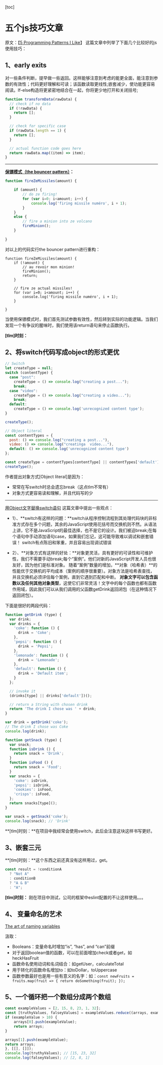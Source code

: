[toc]

# 五个js技巧文章
原文：【[5 Programming Patterns I Like](https://www.johnstewart.dev/five-programming-patterns-i-like/)】
这篇文章中列举了下面几个比较好的js使用技巧：
## 1、early exits

对一些条件判断，提早做一些返回。这样能够注意到考虑的能更全面，能注意到参数的有效性；代码更好理解和可读；该函数读取更线性;嵌套减少，使功能更容易阅读。If-else构造将更紧密地结合在一起，你将更少地打开和关闭括号;

```js
function transformData(rawData) {
  // check if no data
  if (!rawData) {
    return [];
  }

  // check for specific case
  if (rawData.length == 1) {
    return [];
  }

  // actual function code goes here
  return rawData.map((item) => item);
}
```
***

**[保镖模式（the bouncer pattern）](http://rikschennink.nl/thoughts/the-bouncer-pattern/)：**

```js
function fireZeMissiles(amount) {

    if (amount) {
        // do ze firing!
        for (var i=0; i<amount; i++) {
            console.log('firing missile numéro', i + 1);
        }
    }
    else {
        // fire a minion into ze volcano
        fireMinion();
    }
    
}
```
对以上的代码实行the bouncer pattern进行重构：

```
function fireZeMissiles(amount) {
    if (!amount) {
        // au revoir mon minion!
        fireMinion();
        return;
    }
    
    // fire ze actual missiles!
    for (var i=0; i<amount; i++) {
        console.log('firing missile numéro', i + 1);
    }
    
}
```
当使用保镖模式时，我们首先测试参数有效性，然后转到实际的功能逻辑。当我们发现一个有争议的腥味时，我们使用该return语句来停止函数执行。

**[tlm]时刻：**
## 2、将switch代码写成object的形式更优

```js
// Switch
let createType = null;
switch (contentType) {
  case "post":
    createType = () => console.log("creating a post...");
    break;
  case "video":
    createType = () => console.log("creating a video...");
    break;
  default:
    createType = () => console.log('unrecognized content type');
}

createType();

// Object literal
const contentTypes = {
  post: () => console.log("creating a post..."),
  video: () => console.log("creatinga  video..."),
  default: () => console.log('unrecognized content type')
};

const createType = contentTypes[contentType] || contentTypes['default'];
createType();
```

作者提出对象方式[Object literal]是因为：
 * 常常在写switch时总会遗忘break（这点tlm不常有）
 * 对象方式更容易读和理解，并且代码写的少

***
[用Object文字替换switch语句](https://ultimatecourses.com/blog/deprecating-the-switch-statement-for-object-literals)
这篇文章中提出一些观点：

* 1）、**switch有这样的问题：**switch从程序控制流程到其处理代码块的非标准方式存在多个问题，其余的JavaScript使用花括号而交换机则不然。从语法上讲，它不是JavaScript的最佳选择，也不是它的设计。我们被迫break;在每个语句中手动添加语句case，如果我们忘记，这可能导致难以调试和嵌套错误！
switch有点陈旧和笨重，并且容易出现调试错误

* 2）、**对象方式有这样的好处：**对象更灵活，具有更好的可读性和可维护性，我们不需要手动break;每个“案例”。他们对新的JavaScript开发人员也很友好，因为他们是标准对象。
随着“案例”数量的增加，**对象（哈希表）**的性能优于交换机的平均成本（案例的顺序很重要）。对象方法是哈希表查找，并且交换机必须评估每个案例，直到它遇到匹配和中断。
**对象文字可以包含函数以及任何其他对象类型**，这使它们非常灵活！文字中的每个函数也都有函数作用域，因此我们可以从我们调用的父函数getDrink返回闭包（在这种情况下返回闭包）。

下面是很好的两段代码：

```js
function getDrink (type) {
  var drink;
  var drinks = {
    'coke': function () {
      drink = 'Coke';
    },
    'pepsi': function () {
      drink = 'Pepsi';
    },
    'lemonade': function () {
      drink = 'Lemonade';
    },
    'default': function () {
      drink = 'Default item';
    }
  };

  // invoke it
  (drinks[type] || drinks['default'])();

  // return a String with chosen drink
  return 'The drink I chose was ' + drink;
}

var drink = getDrink('coke');
// The drink I chose was Coke
console.log(drink);
```

```js
function getSnack (type) {
  var snack;
  function isDrink () {
    return snack = 'Drink';
  }
  function isFood () {
    return snack = 'Food';
  }
  var snacks = {
    'coke': isDrink,
    'pepsi': isDrink,
    'cookies': isFood,
    'crisps': isFood,
  };
  return snacks[type]();
}

var snack = getSnack('coke');
console.log(snack); // 'Drink'
```

**[tlm]时刻：**在项目中我经常会使用switch，此后会注意这块这样书写更好。

## 3、嵌套三元
**[tlm]时刻：**这个东西之前还真没有这样用过，get。

```js
const result = !conditionA
  ? "Not A"
  : conditionB
  ? "A & B"
  : "A";
```
**[tlm]时刻：** 刚在项目中测试，公司的框架中eslint配置的不让这样使用。。。
## 4、 变量命名的艺术
[The art of naming variables](https://hackernoon.com/the-art-of-naming-variables-52f44de00aad)

汲取：

* Booleans：变量命名时增加“is”, “has”, and “can”前缀
* 对于返回boolean值的函数，可以在前面增加check或者get，如heckHasFruit 
* 函数命名使用动词和名词结合：如getUser，calculateTotal
* 用于转化的函数命名增加to：如toDollar，toUppercase
* 函数参数最好也是用一些有意义的名字：如：`const newFruits = fruits.map(fruit => {
    return doSomething(fruit);
});`
## 5、一个循环把一个数组分成两个数组

```js
const exampleValues = [2, 15, 8, 23, 1, 32];
const [truthyValues, falseyValues] = exampleValues.reduce((arrays, exampleValue) => {
if (exampleValue > 10) {
    arrays[0].push(exampleValue);
    return arrays;
}

arrays[1].push(exampleValue);
return arrays;
}, [[], []]);
console.log(truthyValues); // [15, 23, 32]
console.log(falseyValues); // [2, 8, 1]

```

